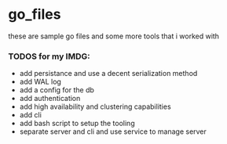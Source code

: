 # go_files
these are sample go files and some more tools that i worked with

### TODOS for my IMDG:
- add persistance and use a decent serialization method
- add WAL log
- add a config for the db
- add authentication
- add high availability and clustering capabilities
- add cli
- add bash script to setup the tooling
- separate server and cli and use service to manage server

